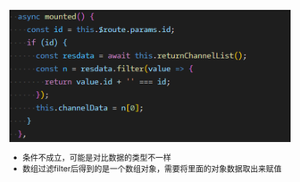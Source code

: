 ![image-20200910171655331](media\image-20200910171655331.png)

- 条件不成立，可能是对比数据的类型不一样
- 数组过滤filter后得到的是一个数组对象，需要将里面的对象数据取出来赋值

